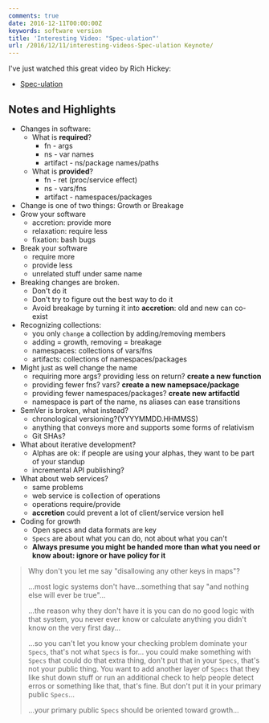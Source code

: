 ```yaml
---
comments: true
date: 2016-12-11T00:00:00Z
keywords: software version
title: 'Interesting Video: "Spec-ulation"'
url: /2016/12/11/interesting-videos-Spec-ulation Keynote/
---
```


I've just watched this great video by Rich Hickey:

- [Spec-ulation](https://www.youtube.com/watch?v=oyLBGkS5ICk)

## Notes and Highlights

- Changes in software:
  - What is **required**?
    - fn - args
    - ns - var names 
    - artifact - ns/package names/paths
  - What is **provided**?
    - fn - ret (proc/service effect)
    - ns - vars/fns
    - artifact - namespaces/packages
- Change is one of two things: Growth or Breakage
- Grow your software
  - accretion: provide more
  - relaxation: require less
  - fixation: bash bugs
- Break your software
  - require more
  - provide less
  - unrelated stuff under same name
- Breaking changes are broken.
  - Don't do it
  - Don't try to figure out the best way to do it
  - Avoid breakage by turning it into **accretion**: old and new can co-exist
- Recognizing collections:
  - you only `change` a collection by adding/removing members
  - adding = growth, removing = breakage
  - namespaces: collections of vars/fns
  - artifacts: collections of namespaces/packages
- Might just as well change the name
  - requiring more args? providing less on return? **create a new function**
  - providing fewer fns? vars? **create a new namepsace/package**
  - providing fewer namespaces/packages? **create new artifactId**
  - namespace is part of the name, ns aliases can ease transitions
- SemVer is broken, what instead?
  - chronological versioning?(YYYYMMDD.HHMMSS)
  - anything that conveys more and supports some forms of relativism
  - Git SHAs?
- What about iterative development?
  - Alphas are ok: if people are using your alphas, they want to be part of your standup
  - incremental API publishing?
- What about web services?
  - same problems
  - web service is collection of operations
  - operations require/provide
  - **accretion** could prevent a lot of client/service version hell
- Coding for growth
  - Open specs and data formats are key
  - `Specs` are about what you can do, not about what you can't
  - **Always presume you might be handed more than what you need or know about: ignore or have policy for it**

> Why don't you let me say "disallowing any other keys in maps"?
>
> ...most logic systems don't have...something that say "and nothing else will ever be true"...
>
> ...the reason why they don't have it is you can do no good logic with that system, you never ever know or calculate anything you didn't know on the very first day...
>
> ...so you can't let you know your checking problem dominate your `Specs`, that's not what `Specs` is for... you could make something with `Specs` that could do that extra thing, don't put that in your `Specs`, that's not your public thing. You want to add another layer of `Specs` that they like shut down stuff or run an additional check to help people detect erros or something like that, that's fine. But don't put it in your primary public `Specs`...
>
> ...your primary public `Specs` should be oriented toward growth...
 

